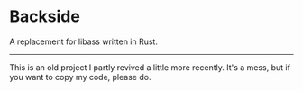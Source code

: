 
# Backside

A replacement for libass written in Rust.

---

This is an old project I partly revived a little more recently. It's a mess, but if you want to copy my code, please do.
